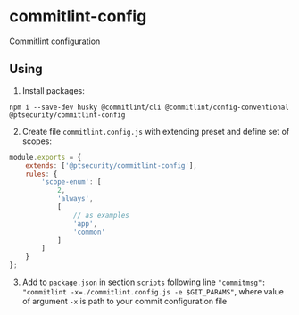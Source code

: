 # commitlint-config
Commitlint configuration

## Using
1. Install packages: 
```shell
npm i --save-dev husky @commitlint/cli @commitlint/config-conventional @ptsecurity/commitlint-config
```
2. Create file `commitlint.config.js` with extending preset and define set of scopes:
```javascript
module.exports = {
    extends: ['@ptsecurity/commitlint-config'],
    rules: {
        'scope-enum': [ 
            2,
            'always',
            [
                // as examples
                'app', 
                'common'
            ]
        ]
    }
};
```
3. Add to `package.json` in section `scripts` following line `"commitmsg": "commitlint -x=./commitlint.config.js -e $GIT_PARAMS"`, where value of argument `-x` is path to your commit configuration file
